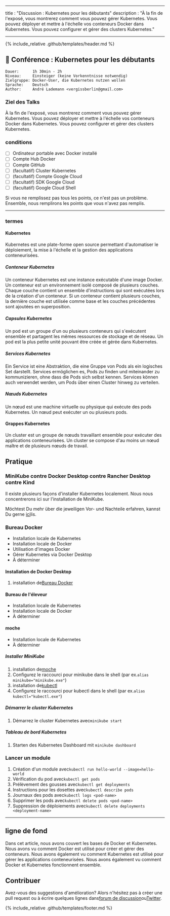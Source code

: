 * * *

title : "Discussion : Kubernetes pour les débutants"
description : "À la fin de l'exposé, vous montrerez comment vous pouvez gérer Kubernetes. Vous pouvez déployer et mettre à l'échelle vos conteneurs Docker dans Kubernetes. Vous pouvez configurer et gérer des clusters Kubernetes."

* * *

{% include_relative .github/templates/header.md %}

## 💬 Conférence : Kubernetes pour les débutants

```text
Dauer:      1h 30min - 2h
Niveau:     Einsteiger (keine Vorkenntnisse notwendig)
Zielgruppe: Docker-User, die Kubernetes nutzen wollen
Sprache:    Deutsch
Author:     André Lademann <vergissberlin@gmail.com>
```

### Ziel des Talks

À la fin de l'exposé, vous montrerez comment vous pouvez gérer Kubernetes. Vous pouvez déployer et mettre à l'échelle vos conteneurs Docker dans Kubernetes. Vous pouvez configurer et gérer des clusters Kubernetes.

### conditions

-   [ ] Ordinateur portable avec Docker installé
-   [ ] Compte Hub Docker
-   [ ] Compte GitHub
-   [ ] (facultatif) Cluster Kubernetes
-   [ ] (facultatif) Compte Google Cloud
-   [ ] (facultatif) SDK Google Cloud
-   [ ] (facultatif) Google Cloud Shell

Si vous ne remplissez pas tous les points, ce n'est pas un problème. Ensemble, nous remplirons les points que vous n'avez pas remplis.

* * *

### termes

#### Kubernetes

Kubernetes est une plate-forme open source permettant d'automatiser le déploiement, la mise à l'échelle et la gestion des applications conteneurisées.

##### Conteneur Kubernetes

Un conteneur Kubernetes est une instance exécutable d'une image Docker. Un conteneur est un environnement isolé composé de plusieurs couches. Chaque couche contient un ensemble d'instructions qui sont exécutées lors de la création d'un conteneur. Si un conteneur contient plusieurs couches, la dernière couche est utilisée comme base et les couches précédentes sont ajoutées en superposition.

##### Capsules Kubernetes

Un pod est un groupe d'un ou plusieurs conteneurs qui s'exécutent ensemble et partagent les mêmes ressources de stockage et de réseau. Un pod est la plus petite unité pouvant être créée et gérée dans Kubernetes.

##### Services Kubernetes

Ein Service ist eine Abstraktion, die eine Gruppe von Pods als ein logisches Set darstellt. Services ermöglichen es, Pods zu finden und miteinander zu kommunizieren, ohne dass die Pods sich selbst kennen. Services können auch verwendet werden, um Pods über einen Cluster hinweg zu verteilen.

##### Nœuds Kubernetes

Un nœud est une machine virtuelle ou physique qui exécute des pods Kubernetes. Un nœud peut exécuter un ou plusieurs pods.

#### Grappes Kubernetes

Un cluster est un groupe de nœuds travaillant ensemble pour exécuter des applications conteneurisées. Un cluster se compose d'au moins un nœud maître et de plusieurs nœuds de travail.

## Pratique

### MiniKube contre Docker Desktop contre Rancher Desktop contre Kind

Il existe plusieurs façons d'installer Kubernetes localement. Nous nous concentrerons ici sur l'installation de MiniKube.

Möchtest Du mehr über die jeweiligen Vor- und Nachteile erfahren, kannst Du gerne [ici](https://itnext.io/goodbye-docker-desktop-hello-minikube-3649f2a1c469)lis.

### Bureau Docker

-   Installation locale de Kubernetes
-   Installation locale de Docker
-   Utilisation d'images Docker
-   Gérer Kubernetes via Docker Desktop
-   À déterminer

#### Installation de Docker Desktop

1.  installation de[Bureau Docker](https://www.docker.com/products/docker-desktop)

#### Bureau de l'éleveur

-   Installation locale de Kubernetes
-   Installation locale de Docker
-   À déterminer

#### moche

-   Installation locale de Kubernetes
-   À déterminer

##### Installer MiniKube

1.  installation de[moche](https://minikube.sigs.k8s.io/docs/start/)
2.  Configurez le raccourci pour minikube dans le shell (par ex.`alias minikube="minikube.exe"`)
3.  installation de[kubectl](https://kubernetes.io/docs/tasks/tools/install-kubectl/)
4.  Configurez le raccourci pour kubectl dans le shell (par ex.`alias kubectl="kubectl.exe"`)

##### Démarrer le cluster Kubernetes

1.  Démarrez le cluster Kubernetes avec`minikube start`

##### Tableau de bord Kubernetes

1.  Starten des Kubernetes Dashboard mit `minikube dashboard`

### Lancer un module

1.  Création d'un module avec`kubectl run hello-world --image=hello-world`
2.  Vérification du pod avec`kubectl get pods`
3.  Prélèvement des gousses avec`kubectl get deployments`
4.  Instructions pour les dosettes avec`kubectl describe pods`
5.  Journaux des pods avec`kubectl logs <pod-name>`
6.  Supprimer les pods avec`kubectl delete pods <pod-name>`
7.  Suppression de déploiements avec`kubectl delete deployments <deployment-name>`

* * *

## ligne de fond

Dans cet article, nous avons couvert les bases de Docker et Kubernetes. Nous avons vu comment Docker est utilisé pour créer et gérer des conteneurs. Nous avons également vu comment Kubernetes est utilisé pour gérer les applications conteneurisées. Nous avons également vu comment Docker et Kubernetes fonctionnent ensemble.

## Contribuer

Avez-vous des suggestions d'amélioration? Alors n'hésitez pas à créer une pull request ou à écrire quelques lignes dans[forum de discussion](https://github.com/vergissberlin/talk-docker/discussions)ou[Twitter](https://twitter.com/vergissberlin).

{% include_relative .github/templates/footer.md %}
